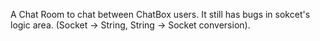A Chat Room to chat between ChatBox users. It still has bugs in sokcet's logic area. (Socket -> String, String -> Socket conversion).
